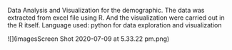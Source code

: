  Data Analysis and Visualization for the demographic. 
The data was extracted from excel file using R. And the visualization were carried out in the R itself.
Language used: python for data exploration and visualization

![](imagesScreen Shot 2020-07-09 at 5.33.22 pm.png)
